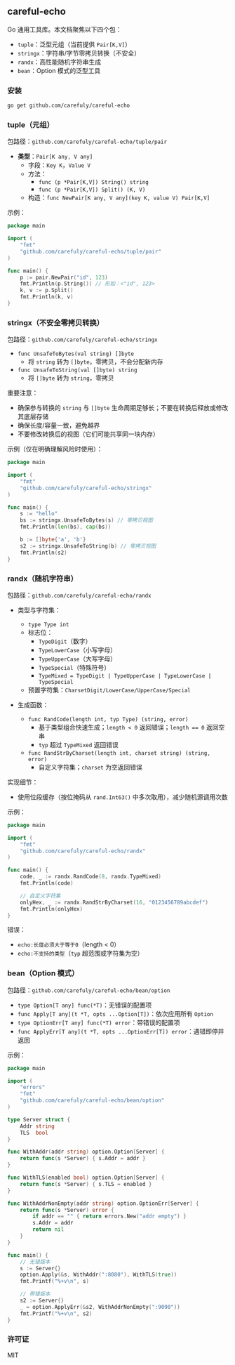 ## careful-echo

Go 通用工具库。本文档聚焦以下四个包：
- `tuple`：泛型元组（当前提供 `Pair[K,V]`）
- `stringx`：字符串/字节零拷贝转换（不安全）
- `randx`：高性能随机字符串生成
- `bean`：Option 模式的泛型工具

### 安装

```bash
go get github.com/carefuly/careful-echo
```

### tuple（元组）

包路径：`github.com/carefuly/careful-echo/tuple/pair`

- **类型**：`Pair[K any, V any]`
  - 字段：`Key K`，`Value V`
  - 方法：
    - `func (p *Pair[K,V]) String() string`
    - `func (p *Pair[K,V]) Split() (K, V)`
  - 构造：`func NewPair[K any, V any](key K, value V) Pair[K,V]`

示例：

```go
package main

import (
	"fmt"
	"github.com/carefuly/careful-echo/tuple/pair"
)

func main() {
	p := pair.NewPair("id", 123)
	fmt.Println(p.String()) // 形如：<"id", 123>
	k, v := p.Split()
	fmt.Println(k, v)
}
```

### stringx（不安全零拷贝转换）

包路径：`github.com/carefuly/careful-echo/stringx`

- `func UnsafeToBytes(val string) []byte`
  - 将 `string` 转为 `[]byte`，零拷贝，不会分配新内存
- `func UnsafeToString(val []byte) string`
  - 将 `[]byte` 转为 `string`，零拷贝

重要注意：
- 确保参与转换的 `string` 与 `[]byte` 生命周期足够长；不要在转换后释放或修改其底层存储
- 确保长度/容量一致，避免越界
- 不要修改转换后的视图（它们可能共享同一块内存）

示例（仅在明确理解风险时使用）：

```go
package main

import (
	"fmt"
	"github.com/carefuly/careful-echo/stringx"
)

func main() {
	s := "hello"
	bs := stringx.UnsafeToBytes(s) // 零拷贝视图
	fmt.Println(len(bs), cap(bs))

	b := []byte{'a', 'b'}
	s2 := stringx.UnsafeToString(b) // 零拷贝视图
	fmt.Println(s2)
}
```

### randx（随机字符串）

包路径：`github.com/carefuly/careful-echo/randx`

- 类型与字符集：
  - `type Type int`
  - 标志位：
    - `TypeDigit`（数字）
    - `TypeLowerCase`（小写字母）
    - `TypeUpperCase`（大写字母）
    - `TypeSpecial`（特殊符号）
    - `TypeMixed = TypeDigit | TypeUpperCase | TypeLowerCase | TypeSpecial`
  - 预置字符集：`CharsetDigit/LowerCase/UpperCase/Special`

- 生成函数：
  - `func RandCode(length int, typ Type) (string, error)`
    - 基于类型组合快速生成；`length < 0` 返回错误；`length == 0` 返回空串
    - `typ` 超过 `TypeMixed` 返回错误
  - `func RandStrByCharset(length int, charset string) (string, error)`
    - 自定义字符集；`charset` 为空返回错误

实现细节：
- 使用位段缓存（按位掩码从 `rand.Int63()` 中多次取用），减少随机源调用次数

示例：

```go
package main

import (
	"fmt"
	"github.com/carefuly/careful-echo/randx"
)

func main() {
	code, _ := randx.RandCode(8, randx.TypeMixed)
	fmt.Println(code)

	// 自定义字符集
	onlyHex, _ := randx.RandStrByCharset(16, "0123456789abcdef")
	fmt.Println(onlyHex)
}
```

错误：
- `echo:长度必须大于等于0`（length < 0）
- `echo:不支持的类型`（`typ` 超范围或字符集为空）

### bean（Option 模式）

包路径：`github.com/carefuly/careful-echo/bean/option`

- `type Option[T any] func(*T)`：无错误的配置项
- `func Apply[T any](t *T, opts ...Option[T])`：依次应用所有 `Option`
- `type OptionErr[T any] func(*T) error`：带错误的配置项
- `func ApplyErr[T any](t *T, opts ...OptionErr[T]) error`：遇错即停并返回

示例：

```go
package main

import (
	"errors"
	"fmt"
	"github.com/carefuly/careful-echo/bean/option"
)

type Server struct {
	Addr string
	TLS  bool
}

func WithAddr(addr string) option.Option[Server] {
	return func(s *Server) { s.Addr = addr }
}

func WithTLS(enabled bool) option.Option[Server] {
	return func(s *Server) { s.TLS = enabled }
}

func WithAddrNonEmpty(addr string) option.OptionErr[Server] {
	return func(s *Server) error {
		if addr == "" { return errors.New("addr empty") }
		s.Addr = addr
		return nil
	}
}

func main() {
	// 无错版本
	s := Server{}
	option.Apply(&s, WithAddr(":8080"), WithTLS(true))
	fmt.Printf("%+v\n", s)

	// 带错版本
	s2 := Server{}
	_ = option.ApplyErr(&s2, WithAddrNonEmpty(":9090"))
	fmt.Printf("%+v\n", s2)
}
```

### 许可证

MIT


